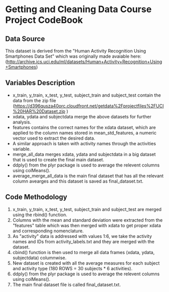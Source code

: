 # Getting and Cleaning Data Course Project CodeBook

## Data Source

This dataset is derived from the "Human Activity Recognition Using Smartphones Data Set" which was originally made avaiable here:
(http://archive.ics.uci.edu/ml/datasets/Human+Activity+Recognition+Using+Smartphones)


## Variables Description

- x_train, y_train, x_test, y_test, subject_train and subject_test contain the data from the zip file
  (https://d396qusza40orc.cloudfront.net/getdata%2Fprojectfiles%2FUCI%20HAR%20Dataset.zip )
- xdata, ydata and subjectdata merge the above datasets for further analysis.
- features contains the correct names for the xdata dataset, which are applied to the column names stored in mean_std_features, a numeric vector used to extract
  the desired data.
- A similar approach is taken with activity names through the activities variable.
- merge_all_data merges xdata, ydata and subjectdata in a big dataset that is used to create the final main dataset.
- ddply() from the plyr package is used to average the relevent columns using colMeans().
- average_merge_all_data is the main final dataset that has all the relevant column avearges and this dataset is saved as final_dataset.txt.


## Code Methodology 

1. x_train, y_train, x_test, y_test, subject_train and subject_test are merged using the rbind() function. 
2. Columns with the mean and standard deviation were extracted from the "features" table which was then merged with xdata to get proper xdata and corresponding 
   nomenclature. 
3. As "activity" data is addressed with values 1:6, we take the activity names and IDs from activity_labels.txt and they are merged with the dataset.
4. cbind() function is then used to merge all data frames (xdata, ydata, subjectdata) columnwise.
5. New dataset is created with all the average measures for each subject and activity type (180 ROWS = 30 subjects * 6 activities). 
6. ddply() from the plyr package is used to average the relevent columns using colMeans().
7. The main final dataset file is called final_dataset.txt.